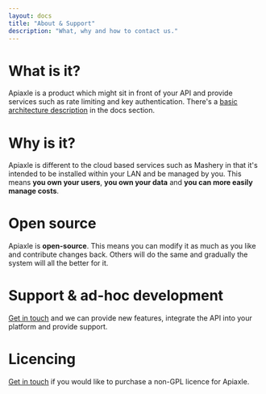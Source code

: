 ```yaml
---
layout: docs
title: "About & Support"
description: "What, why and how to contact us."
---
```


# What is it?

Apiaxle is a product which might sit in front of your API and provide
services such as rate limiting and key authentication. There's a
[basic architecture description](http://apiaxle.com/docs/architecture) in the
docs section.

# Why is it?

Apiaxle is different to the cloud based services such as Mashery in
that it's intended to be installed within your LAN and be managed by
you. This means **you own your users**, **you own your data** and
**you can more easily manage costs**.

# Open source

Apiaxle is **open-source**. This means you can modify it as much as
you like and contribute changes back. Others will do the same and
gradually the system will all the better for it.

# Support & ad-hoc development

[Get in touch](mailto:phil@shellarchive.co.uk) and we can provide new
features, integrate the API into your platform and provide support.

# Licencing

[Get in touch](mailto:phil@shellarchive.co.uk) if you would like to
purchase a non-GPL licence for Apiaxle.
